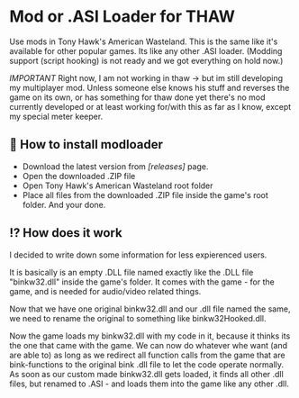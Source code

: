 Mod or .ASI Loader for THAW
===================


Use mods in Tony Hawk's American Wasteland. This is the same like it's available for other popular games.
Its like any other .ASI loader.
(Modding support (script hooking) is not ready and we got everything on hold now.)

*IMPORTANT* Right now, I am not working in thaw -> but im still developing my multiplayer mod.
Unless someone else knows his stuff and reverses the game on its own, or has something for thaw done yet there's no mod currently developed or at least working for/with this as far as I know, except my special meter keeper.

:wrench: How to install modloader
-------------------

 - Download the latest version from *[releases]* page.
 - Open the downloaded .ZIP file
 - Open Tony Hawk's American Wasteland root folder
 - Place all files from the downloaded .ZIP file inside the game's root folder.
 And your done.


:interrobang: How does it work
-------------------

I decided to write down some information for less expierenced users.

It is basically is an empty .DLL file named exactly like the .DLL file "binkw32.dll" inside the game's folder. It comes with the game - for the game, and is needed for audio/video related things. 

Now that we have one original binkw32.dll and our .dll file named the same, we need to rename the original to something like binkw32Hooked.dll.

Now the game loads my binkw32.dll with my code in it, because it thinks its the one that came with the game. We can now do whatever whe want (and are able to) as long as we redirect all function calls from the game that are bink-functions to the original bink .dll file to let the code operate normally. As soon as our custom made binkw32.dll gets loaded, it finds all other .dll files, but renamed to .ASI - and loads them into the game like any other .dll. 

[releases*]: <https://github.com/michael-fa/thaw-modloader/releases>
